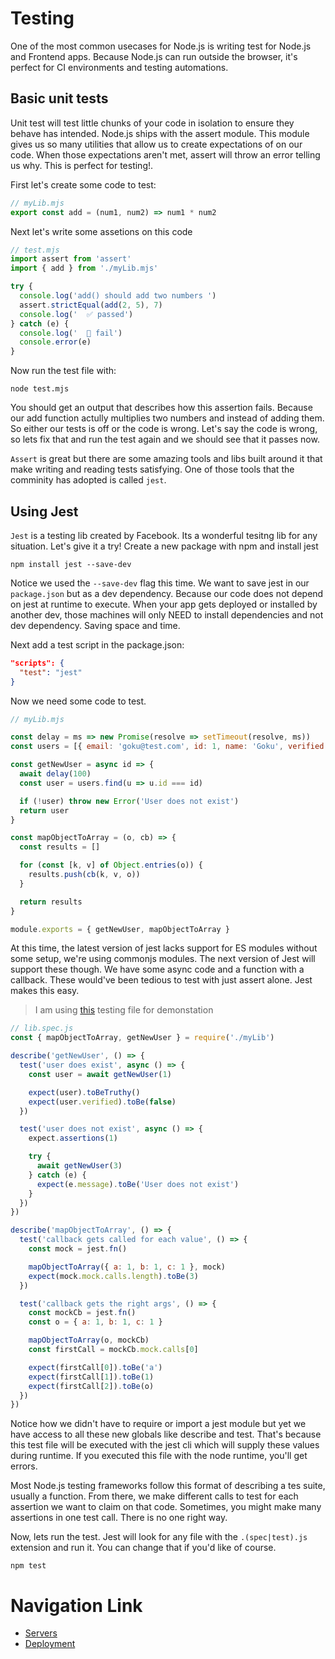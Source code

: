 # Testing
One of the most common usecases for Node.js is writing test for Node.js and Frontend apps. Because Node.js can run outside the browser, it's perfect for CI environments and testing automations.

## Basic unit tests
Unit test will test little chunks of your code in isolation to ensure they behave has intended. Node.js ships with the assert module. This module gives us so many utilities that allow us to create expectations of on our code. When those expectations aren't met, assert will throw an error telling us why. This is perfect for testing!.

First let's create some code to test:
```js
// myLib.mjs
export const add = (num1, num2) => num1 * num2
```
Next let's write some assetions on this code
```js
// test.mjs
import assert from 'assert'
import { add } from './myLib.mjs'

try {
  console.log('add() should add two numbers ')
  assert.strictEqual(add(2, 5), 7)
  console.log('  ✅ passed')
} catch (e) {
  console.log('  🚫 fail')
  console.error(e)
}
```
Now run the test file with:

`node test.mjs`

You should get an output that describes how this assertion fails. Because our add function actully multiplies two numbers and instead of adding them. So either our tests is off or the code is wrong. Let's say the code is wrong, so lets fix that and run the test again and we should see that it passes now.

`Assert` is great but there are some amazing tools and libs built around it that make writing and reading tests satisfying. One of those tools that the comminity has adopted is called `jest`.

## Using Jest
`Jest` is a testing lib created by Facebook. Its a wonderful tesitng lib for any situation. Let's give it a try! Create a new package with npm and install jest

`npm install jest --save-dev`

Notice we used the `--save-dev` flag this time. We want to save jest in our `package.json` but as a dev dependency. Because our code does not depend on jest at runtime to execute. When your app gets deployed or installed by another dev, those machines will only NEED to install dependencies and not dev dependency. Saving space and time.

Next add a test script in the package.json:
```json
"scripts": {
  "test": "jest"
}
```
Now we need some code to test.
```js
// myLib.mjs

const delay = ms => new Promise(resolve => setTimeout(resolve, ms))
const users = [{ email: 'goku@test.com', id: 1, name: 'Goku', verified: false }]

const getNewUser = async id => {
  await delay(100)
  const user = users.find(u => u.id === id)

  if (!user) throw new Error('User does not exist')
  return user
}

const mapObjectToArray = (o, cb) => {
  const results = []

  for (const [k, v] of Object.entries(o)) {
    results.push(cb(k, v, o))
  }

  return results
}

module.exports = { getNewUser, mapObjectToArray }
```
At this time, the latest version of jest lacks support for ES modules without some setup, we're using commonjs modules. The next version of Jest will support these though. We have some async code and a function with a callback. These would've been tedious to test with just assert alone. Jest makes this easy.

> I am using [this](./demonstation_test.md) testing file for demonstation

```js
// lib.spec.js
const { mapObjectToArray, getNewUser } = require('./myLib')

describe('getNewUser', () => {
  test('user does exist', async () => {
    const user = await getNewUser(1)

    expect(user).toBeTruthy()
    expect(user.verified).toBe(false)
  })

  test('user does not exist', async () => {
    expect.assertions(1)

    try {
      await getNewUser(3)
    } catch (e) {
      expect(e.message).toBe('User does not exist')
    }
  })
})

describe('mapObjectToArray', () => {
  test('callback gets called for each value', () => {
    const mock = jest.fn()

    mapObjectToArray({ a: 1, b: 1, c: 1 }, mock)
    expect(mock.mock.calls.length).toBe(3)
  })

  test('callback gets the right args', () => {
    const mockCb = jest.fn()
    const o = { a: 1, b: 1, c: 1 }

    mapObjectToArray(o, mockCb)
    const firstCall = mockCb.mock.calls[0]

    expect(firstCall[0]).toBe('a')
    expect(firstCall[1]).toBe(1)
    expect(firstCall[2]).toBe(o)
  })
})
```
Notice how we didn't have to require or import a jest module but yet we have access to all these new globals like describe and test. That's because this test file will be executed with the jest cli which will supply these values during runtime. If you executed this file with the node runtime, you'll get errors.

Most Node.js testing frameworks follow this format of describing a tes suite, usually a function. From there, we make different calls to test for each assertion we want to claim on that code. Sometimes, you might make many assertions in one test call. There is no one right way.

Now, lets run the test. Jest will look for any file with the `.(spec|test).js` extension and run it. You can change that if you'd like of course.

`npm test`

# Navigation Link
- [Servers](./server.md)
- [Deployment](./deployment.md)
